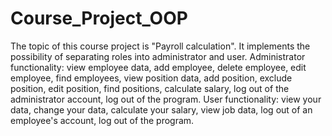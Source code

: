 # Course_Project_OOP
The topic of this course project is "Payroll calculation". It implements the possibility of separating roles into administrator and user. Administrator functionality: view employee data, add employee, delete employee, edit employee, find employees, view position data, add position, exclude position, edit position, find positions, calculate salary, log out of the administrator account, log out of the program. User functionality: view your data, change your data, calculate your salary, view job data, log out of an employee's account, log out of the program.

